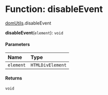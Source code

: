 # Function: disableEvent

[domUtils](/en/auto-docs/fixed-layout-editor/modules/domUtils.md).disableEvent

**disableEvent**(`element`): `void`

#### Parameters

| Name | Type |
| :------ | :------ |
| `element` | `HTMLDivElement` |

#### Returns

`void`
